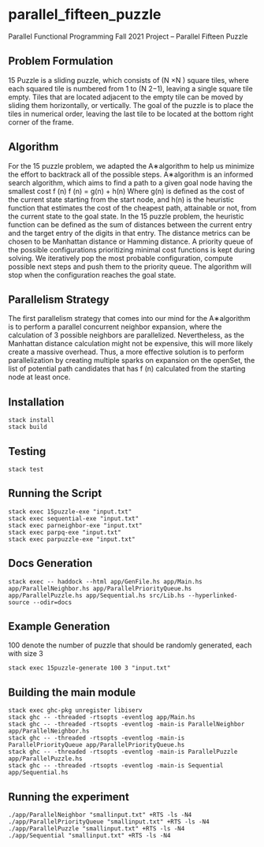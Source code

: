 # parallel_fifteen_puzzle
Parallel Functional Programming Fall 2021 Project – Parallel Fifteen Puzzle

## Problem Formulation
15 Puzzle is a sliding puzzle, which consists of (N ×N ) square tiles, where each squared
tile is numbered from 1 to (N 2−1), leaving a single square tile empty. Tiles that are located
adjacent to the empty tile can be moved by sliding them horizontally, or vertically. The goal
of the puzzle is to place the tiles in numerical order, leaving the last tile to be located at the
bottom right corner of the frame.

## Algorithm
For the 15 puzzle problem, we adapted the A∗algorithm to help us minimize the effort to
backtrack all of the possible steps. A∗algorithm is an informed search algorithm, which aims
to find a path to a given goal node having the smallest cost f (n)
f (n) = g(n) + h(n)
Where g(n) is defined as the cost of the current state starting from the start node, and
h(n) is the heuristic function that estimates the cost of the cheapest path, attainable or not,
from the current state to the goal state. In the 15 puzzle problem, the heuristic function
can be defined as the sum of distances between the current entry and the target entry of
the digits in that entry. The distance metrics can be chosen to be Manhattan distance or
Hamming distance.
A priority queue of the possible configurations prioritizing minimal cost functions is kept
during solving. We iteratively pop the most probable configuration, compute possible next
steps and push them to the priority queue. The algorithm will stop when the configuration
reaches the goal state.

## Parallelism Strategy
The first parallelism strategy that comes into our mind for the A∗algorithm is to perform
a parallel concurrent neighbor expansion, where the calculation of 3 possible neighbors are
parallelized. Nevertheless, as the Manhattan distance calculation might not be expensive,
this will more likely create a massive overhead. Thus, a more effective solution is to perform
parallelization by creating multiple sparks on expansion on the openSet, the list of potential
path candidates that has f (n) calculated from the starting node at least once.

## Installation
```
stack install
stack build
```

## Testing
```
stack test
```

## Running the Script
```
stack exec 15puzzle-exe "input.txt"
stack exec sequential-exe "input.txt"
stack exec parneighbor-exe "input.txt"
stack exec parpq-exe "input.txt"
stack exec parpuzzle-exe "input.txt"
```

## Docs Generation
```
stack exec -- haddock --html app/GenFile.hs app/Main.hs app/ParallelNeighbor.hs app/ParallelPriorityQueue.hs app/ParallelPuzzle.hs app/Sequential.hs src/Lib.hs --hyperlinked-source --odir=docs
```

## Example Generation

100 denote the number of puzzle that should be randomly generated, each with size 3

```
stack exec 15puzzle-generate 100 3 "input.txt"
```

## Building the main module
```
stack exec ghc-pkg unregister libiserv
stack ghc -- -threaded -rtsopts -eventlog app/Main.hs
stack ghc -- -threaded -rtsopts -eventlog -main-is ParallelNeighbor app/ParallelNeighbor.hs
stack ghc -- -threaded -rtsopts -eventlog -main-is ParallelPriorityQueue app/ParallelPriorityQueue.hs
stack ghc -- -threaded -rtsopts -eventlog -main-is ParallelPuzzle app/ParallelPuzzle.hs
stack ghc -- -threaded -rtsopts -eventlog -main-is Sequential app/Sequential.hs
```

## Running the experiment
```
./app/ParallelNeighbor "smallinput.txt" +RTS -ls -N4
./app/ParallelPriorityQueue "smallinput.txt" +RTS -ls -N4
./app/ParallelPuzzle "smallinput.txt" +RTS -ls -N4
./app/Sequential "smallinput.txt" +RTS -ls -N4
```